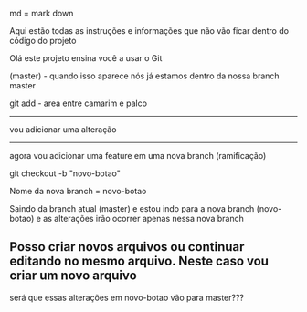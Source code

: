 md = mark down

Aqui estão todas as instruções e informações que não vão ficar dentro do código do projeto

Olá este projeto ensina você a usar o Git

(master) - quando isso aparece nós já estamos dentro da nossa branch master

git add - area entre camarim e palco

-------------------------------------------------------------------------------------
vou adicionar uma alteração

-------------------------------------------------------------------------------------
agora vou adicionar uma feature em uma nova branch (ramificação)

git checkout -b "novo-botao"

Nome da nova branch = novo-botao

Saindo da branch atual (master) e estou indo para a nova branch (novo-botao) e as alterações irão ocorrer apenas nessa nova branch

Posso criar novos arquivos ou continuar editando no mesmo arquivo. Neste caso vou criar um novo arquivo
---------------------------------------------------------------------------------------
será que essas alterações em novo-botao vão para master???